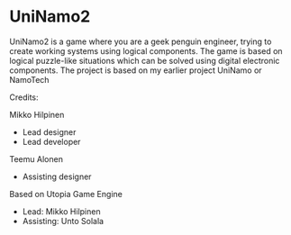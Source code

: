 UniNamo2
========

UniNamo2 is a game where you are a geek penguin engineer, trying to create working systems using logical components. The game is based on logical puzzle-like situations which can be solved using digital electronic components. The project is based on my earlier project UniNamo or NamoTech

Credits:

Mikko Hilpinen
  * Lead designer
  * Lead developer

Teemu Alonen
  * Assisting designer

Based on Utopia Game Engine
  - Lead: Mikko Hilpinen
  - Assisting: Unto Solala
